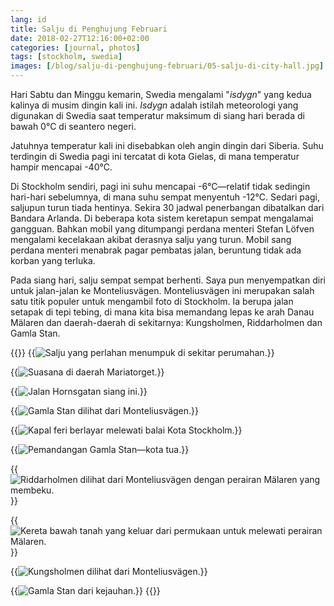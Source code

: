 ```yaml
---
lang: id
title: Salju di Penghujung Februari
date: 2018-02-27T12:16:00+02:00
categories: [journal, photos]
tags: [stockholm, swedia]
images: [/blog/salju-di-penghujung-februari/05-salju-di-city-hall.jpg]
---
```

Hari Sabtu dan Minggu kemarin, Swedia mengalami "*isdygn*" yang kedua kalinya di musim dingin kali ini. *Isdygn* adalah istilah meteorologi yang digunakan di Swedia saat temperatur maksimum di siang hari berada di bawah 0°C di seantero negeri.

Jatuhnya temperatur kali ini disebabkan oleh angin dingin dari Siberia. Suhu terdingin di Swedia pagi ini tercatat di kota Gielas, di mana temperatur hampir mencapai -40°C.

Di Stockholm sendiri, pagi ini suhu mencapai -6°C—relatif tidak sedingin hari-hari sebelumnya, di mana suhu sempat menyentuh -12°C. Sedari pagi, saljupun turun tiada hentinya. Sekira 30 jadwal penerbangan dibatalkan dari Bandara Arlanda. Di beberapa kota sistem keretapun sempat mengalamai gangguan. Bahkan mobil yang ditumpangi perdana menteri Stefan Löfven mengalami kecelakaan akibat derasnya salju yang turun. Mobil sang perdana menteri menabrak pagar pembatas jalan, beruntung tidak ada korban yang terluka.

Pada siang hari, salju sempat sempat berhenti. Saya pun menyempatkan diri untuk jalan-jalan ke Monteliusvägen. Monteliusvägen ini merupakan salah satu titik populer untuk mengambil foto di Stockholm. Ia berupa jalan setapak di tepi tebing, di mana kita bisa memandang lepas ke arah Danau Mälaren dan daerah-daerah di sekitarnya: Kungsholmen, Riddarholmen dan Gamla Stan.

{{<gallery>}}
{{<img alt="Salju yang perlahan menumpuk di sekitar perumahan." src="01-salju-di-perumahan.jpg">}}

{{<img alt="Suasana di daerah Mariatorget." src="02-salju-di-mariatorget.jpg">}}

{{<img alt="Jalan Hornsgatan siang ini." src="03-salju-di-hornsgatan.jpg">}}

{{<img alt="Gamla Stan dilihat dari Monteliusvägen." src="04-salju-di-gamlastan.jpg">}}

{{<img alt="Kapal feri berlayar melewati balai Kota Stockholm." src="05-salju-di-city-hall.jpg">}}

{{<img alt="Pemandangan Gamla Stan—kota tua." src="06-salju-di-gamlastan.jpg">}}

{{<img alt="Riddarholmen dilihat dari Monteliusvägen dengan perairan Mälaren yang membeku." src="07-salju-di-riddarholmen.jpg">}}

{{<img alt="Kereta bawah tanah yang keluar dari permukaan untuk melewati perairan Mälaren." src="08-salju-di-gamlastan.jpg">}}

{{<img alt="Kungsholmen dilihat dari Monteliusvägen." src="09-salju-di-kungsholmen.jpg">}}

{{<img alt="Gamla Stan dari kejauhan." src="10-salju-di-gamlastan.jpg" size="large">}}
{{</gallery>}}
